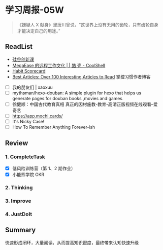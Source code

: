 # 学习周报-05W

> 《嫌疑人 X 献身》里唐川曾说，“这世界上没有无用的齿轮，只有齿轮自身才能决定自己的用途。”

## ReadList

- [硅谷创新课](https://github.com/Fabsqrt/BitTigerLab)
- [MegaEase 的远程工作文化 | | 酷 壳 - CoolShell](https://coolshell.cn/articles/20765.html)
- [Habit Scorecard](https://s3.amazonaws.com/kajabi-storefronts-production/sites/47366/themes/887535/downloads/s3kIRCdZS2uMmRlSrhSS_Habit_Inventory_Scorecard.pdf)
- [Best Articles: Over 100 Interesting Articles to Read](https://jamesclear.com/articles)
  掌控习惯作者博客
- [ ] 我的朋友们 | xaoxuu
- [ ] mythsman/hexo-douban: A simple plugin for hexo that helps us generate pages for douban books ,movies and games.
- [ ] 徐健顺：中国古代教育真相 真正的因材施教-教育-高清正版视频在线观看–爱奇艺
- [ ] https://app.mochi.cards/
- [ ] It's Nicky Case!
- [ ] How To Remember Anything Forever-ish

## Review

### 1. CompleteTask

- [x] 低风险训练营（第 1、2 期作业）
- [x] 小能熊学院 OKR

### 2. Thinking

### 3. Improve

### 4. JustDoIt

## Summary

快速形成闭环，大量阅读，从而提高知识密度，最终带来认知快速升级
